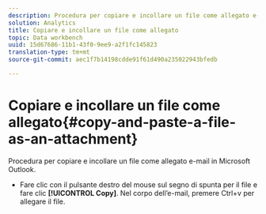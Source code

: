 ```yaml
---
description: Procedura per copiare e incollare un file come allegato e-mail in Microsoft Outlook.
solution: Analytics
title: Copiare e incollare un file come allegato
topic: Data workbench
uuid: 15d67686-11b1-43f0-9ee9-a2f1fc145823
translation-type: tm+mt
source-git-commit: aec1f7b14198cdde91f61d490a235022943bfedb

---
```



# Copiare e incollare un file come allegato{#copy-and-paste-a-file-as-an-attachment}

Procedura per copiare e incollare un file come allegato e-mail in Microsoft Outlook.

* Fare clic con il pulsante destro del mouse sul segno di spunta per il file e fare clic **[!UICONTROL Copy]**. Nel corpo dell’e-mail, premere Ctrl+v per allegare il file.

